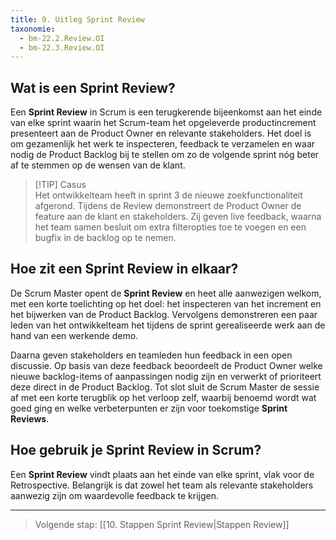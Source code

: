 ```yaml
---
title: 9. Uitleg Sprint Review
taxonomie:
  - bm-22.2.Review.OI
  - bm-22.3.Review.OI
---
```


## Wat is een Sprint Review?
Een **Sprint Review** in Scrum is een terugkerende bijeenkomst aan het einde van elke sprint waarin het Scrum-team het opgeleverde productincrement presenteert aan de Product Owner en relevante stakeholders. Het doel is om gezamenlijk het werk te inspecteren, feedback te verzamelen en waar nodig de Product Backlog bij te stellen om zo de volgende sprint nóg beter af te stemmen op de wensen van de klant.

> [!TIP] Casus  
> Het ontwikkelteam heeft in sprint 3 de nieuwe zoekfunctionaliteit afgerond. Tijdens de Review demonstreert de Product Owner de feature aan de klant en stakeholders. Zij geven live feedback, waarna het team samen besluit om extra filteropties toe te voegen en een bugfix in de backlog op te nemen.

## Hoe zit een Sprint Review in elkaar?
De Scrum Master opent de **Sprint Review** en heet alle aanwezigen welkom, met een korte toelichting op het doel: het inspecteren van het increment en het bijwerken van de Product Backlog. Vervolgens demonstreren een paar leden van het ontwikkelteam het tijdens de sprint gerealiseerde werk aan de hand van een werkende demo. 

Daarna geven stakeholders en teamleden hun feedback in een open discussie. Op basis van deze feedback beoordeelt de Product Owner welke nieuwe backlog-items of aanpassingen nodig zijn en verwerkt of prioriteert deze direct in de Product Backlog. Tot slot sluit de Scrum Master de sessie af met een korte terugblik op het verloop zelf, waarbij benoemd wordt wat goed ging en welke verbeterpunten er zijn voor toekomstige **Sprint Reviews**.

## Hoe gebruik je Sprint Review in Scrum?
Een **Sprint Review** vindt plaats aan het einde van elke sprint, vlak voor de Retrospective. Belangrijk is dat zowel het team als relevante stakeholders aanwezig zijn om waardevolle feedback te krijgen.

---

> Volgende stap: [[10. Stappen Sprint Review|Stappen Review]]
